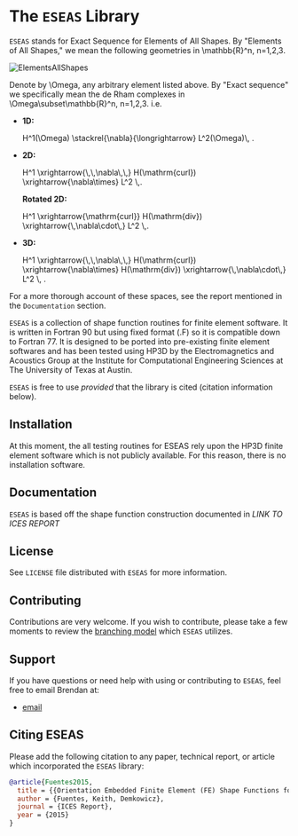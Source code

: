The `ESEAS` Library
=================

`ESEAS` stands for Exact Sequence for Elements of All Shapes. By "Elements of All Shapes," we mean the following geometries in <span lang="latex">\mathbb{R}^n</span>, <span lang="latex">n=1,2,3</span>.

![ElementsAllShapes](https://cloud.githubusercontent.com/assets/10820180/6026267/0f6fe8d0-ab9f-11e4-9391-f86bd8ce80aa.png "Elements of all shapes.")

Denote by <span lang="latex">\Omega</span>, any arbitrary element listed above. By "Exact sequence" we specifically mean the de Rham complexes in <span lang="latex">\Omega\subset\mathbb{R}^n</span>, <span lang="latex">n=1,2,3</span>.
i.e.

-   **1D:**
    <div lang="latex">
    H^1(\Omega) \stackrel{\nabla}{\longrightarrow} L^2(\Omega)\, .
    </div>

- **2D:**
    <div lang="latex">
    H^1 \xrightarrow{\,\,\nabla\,\,} H(\mathrm{curl}) \xrightarrow{\nabla\times} L^2 \,.
    </div>

    **Rotated 2D:**
    <div lang="latex">
    H^1 \xrightarrow{\mathrm{curl}} H(\mathrm{div}) \xrightarrow{\,\nabla\cdot\,} L^2 \,.
    </div>

-   **3D:**
    <div lang="latex">
    H^1 \xrightarrow{\,\,\nabla\,\,} H(\mathrm{curl}) \xrightarrow{\nabla\times} H(\mathrm{div}) \xrightarrow{\,\nabla\cdot\,} L^2 \, .
    </div>

For a more thorough account of these spaces, see the report mentioned in the `Documentation` section.

`ESEAS` is a collection of shape function routines for finite element software. It is written in Fortran 90 but using fixed format (.F) so it is compatible down to Fortran 77. It is designed to be ported into pre-existing finite element softwares and has been tested using HP3D by the Electromagnetics and Acoustics Group at the Institute for Computational Engineering Sciences at The University of Texas at Austin.

`ESEAS` is free to use *provided* that the library is cited (citation information below).

Installation
------------

At this moment, the all testing routines for ESEAS rely upon the HP3D finite element software which is not publicly available. For this reason, there is no installation software.

Documentation
-------------

`ESEAS` is based off the shape function construction documented in
*LINK TO ICES REPORT*
<!-- [here](http://libqueso.github.io/queso/docs/html/). -->

License
-------

See `LICENSE` file distributed with `ESEAS` for more information.

Contributing
------------

Contributions are very welcome.  If you wish to contribute, please take a few moments to review the [branching model](http://nvie.com/posts/a-successful-git-branching-model/) which `ESEAS` utilizes.

Support
-------

If you have questions or need help with using or contributing to `ESEAS`, feel free to email Brendan at:

- [email](mailto:brendan@ices.utexas.edu)

Citing ESEAS
-------
Please add the following citation to any paper, technical report, or article which incorporated the `ESEAS` library:

```bibtex
@article{Fuentes2015,
  title = {{Orientation Embedded Finite Element (FE) Shape Functions for the Exact Sequence Elements of All Shapes}},
  author = {Fuentes, Keith, Demkowicz},
  journal = {ICES Report},
  year = {2015}
}
```
<!-- volume = {}, -->
<!-- url = {http://dx.doi.org/10.1007/978-3-642-29737-3\_44}, -->

<!-- Need this line to convert latex -->
<script type="text/javascript" src="http://latex.codecogs.com/latexit.js"></script>
